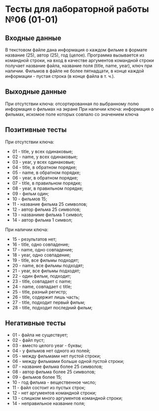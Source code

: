 # Тесты для лабораторной работы №06 (01-01)

## Входные данные

В текстовом файле дана информация о каждом фильме в формате название (25), автор (25), год (целое).
Программа вызывается из командной строки, на вход в качестве аргументов командной строки получает название файла, название поля (title, name, year), ключ при наличии.
Фильмов в файле не более пятнадцати, в конце каждой информации - пустая строка (в конце файла в т. ч.).

## Выходные данные

При отсутствии ключа: отсортированная по выбранному полю информация о фильмах на экране
При наличии ключа: информация о фильмах, искомое поле которых совпало со значением ключа

## Позитивные тесты

При отсутствии ключа:
- 01 - title, у всех одинаковые;
- 02 - name, у всех одинаковые;
- 03 - year, у всех одинаковые;
- 04 - title, в обратном порядке;
- 05 - name, в обратном порядке;
- 06 - year, в обратном порядке;
- 07 - title, в правильном порядке;
- 08 - year, в правильном порядке;
- 09 - фильм один;
- 10 - фильмов 15;
- 11 - название фильма 25 символов;
- 12 - автор фильма 25 символов;
- 13 - названиме фильма 1 символ;
- 14 - автор фильма 1 символ;

При наличии ключа:
- 15 - результатов нет;
- 16 - title, одно совпадение;
- 17 - name, одно совпадение;
- 18 - year, одно совпадение;
- 19 - title, все фильмы подходят;
- 20 - name, все фильмы подходят;
- 21 - year, все фильмы подходят;
- 22 - один фильм, подходит;
- 23 - title, совпадает с name;
- 24 - name, совпадает с title;
- 25 - title, разный регистр;
- 26 - title, содержит лишь часть;
- 27 - title, подходит первый фильм;
- 28 - title, подходит последний фильм;

## Негативные тесты

- 01 - файла не существует;
- 02 - файл пуст;
- 03 - вместо целого year - буквы;
- 04 - у фильмов нет одного из полей;
- 05 - между фильмами нет пустой строки;
- 06 - между фильмами больше одной пустой строки;
- 07 - название фильма более 25 символов;
- 08 - автор фильма более 25 символов;
- 09 - фильмов более 15;
- 10 - год фильма - вещественное число;
- 11 - файл состоит из пустых строк;
- 12 - нет аргументов командной строки;
- 13 - слишком много аргументов командной строки;
- 14 - неправильное название поля;
